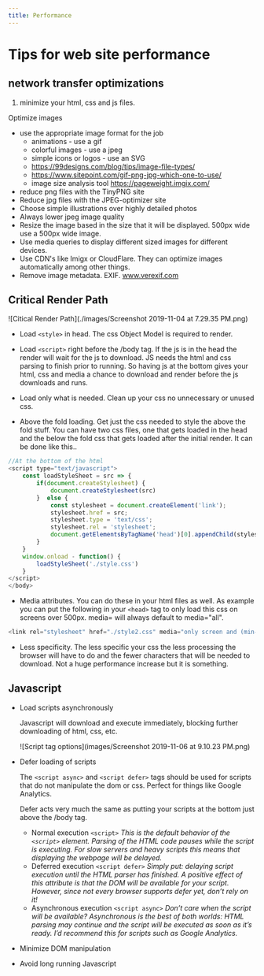 ```yaml
---
title: Performance
---
```


# Tips for web site performance

## network transfer optimizations

1. minimize your html, css and js files.

Optimize images

- use the appropriate image format for the job
  - animations - use a gif
  - colorful images - use a jpeg
  - simple icons or logos - use an SVG
  - https://99designs.com/blog/tips/image-file-types/
  - https://www.sitepoint.com/gif-png-jpg-which-one-to-use/
  - image size analysis tool https://pageweight.imgix.com/
- reduce png files with the TinyPNG site
- Reduce jpg files with the JPEG-optimizer site
- Choose simple illustrations over highly detailed photos
- Always lower jpeg image quality
- Resize the image based in the size that it will be displayed. 500px wide use a 500px wide image.
- Use media queries to display different sized images for different devices.
- Use CDN's like Imigx or CloudFlare. They can optimize images automatically among other things.
- Remove image metadata. EXIF. www.verexif.com

## Critical Render Path

![Citical Render Path](./images/Screenshot 2019-11-04 at 7.29.35 PM.png)

- Load `<style>` in head. The css Object Model is required to render.

- Load `<script>` right before the /body tag. If the js is in the head the render will wait for the js to download. JS needs the html and css parsing to finish prior to running. So having js at the bottom gives your html, css and media a chance to download and render before the js downloads and runs.

- Load only what is needed. Clean up your css no unnecessary or unused css.

- Above the fold loading. Get just the css needed to style the above the fold stuff. You can have two css files, one that gets loaded in the head and the below the fold css that gets loaded after the initial render. It can be done like this..

```javascript
//At the bottom of the html
<script type="text/javascript">
    const loadStyleSheet = src => {
        if(document.createStylesheet) {
            document.createStylesheet(src)
        }  else {
            const stylesheet = document.createElement('link');
            stylesheet.href = src;
            stylesheet.type = 'text/css';
            stylesheet.rel = 'stylesheet';
            document.getElementsByTagName('head')[0].appendChild(stylesheet)
        }
    }
    window.onload - function() {
        loadStyleSheet('./style.css')
    }
</script>
</body>
```

- Media attributes. You can do these in your html files as well. As example you can put the following in your `<head>` tag to only load this css on screens over 500px. media= will always default to media="all".

```javascript
<link rel="stylesheet" href="./style2.css" media="only screen and (min-width:500px)">
```

- Less specificity. The less specific your css the less processing the browser will have to do and the fewer characters that will be needed to download. Not a huge performance increase but it is something.

## Javascript

- Load scripts asynchronously

  Javascript will download and execute immediately, blocking further downloading of html, css, etc.

  ![Script tag options](images/Screenshot 2019-11-06 at 9.10.23 PM.png)

- Defer loading of scripts

  The `<script async>` and `<script defer>` tags should be used for scripts that do not manipulate the dom or css. Perfect for things like Google Analytics.

  Defer acts very much the same as putting your scripts at the bottom just above the /body tag.

  - Normal execution `<script>`
    _This is the default behavior of the `<script>` element. Parsing of the HTML code pauses while the script is executing. For slow servers and heavy scripts this means that displaying the webpage will be delayed._
  - Deferred execution `<script defer>`
    _Simply put: delaying script execution until the HTML parser has finished. A positive effect of this attribute is that the DOM will be available for your script. However, since not every browser supports defer yet, don’t rely on it!_
  - Asynchronous execution `<script async>`
    _Don’t care when the script will be available? Asynchronous is the best of both worlds: HTML parsing may continue and the script will be executed as soon as it’s ready. I’d recommend this for scripts such as Google Analytics._

- Minimize DOM manipulation

- Avoid long running Javascript
